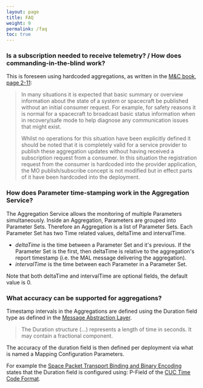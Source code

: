 ```yaml
---
layout: page
title: FAQ
weight: 9
permalink: /faq
toc: true
---
```


### Is a subscription needed to receive telemetry? / How does commanding-in-the-blind work?

This is foreseen using hardcoded aggregations, as written in the [M&C book, page 2-11](https://public.ccsds.org/Pubs/522x1b1.pdf):

> In many situations it is expected that basic summary or overview information about the state of a system or spacecraft be published without an initial consumer request. For example, for safety reasons it is normal for a spacecraft to broadcast basic status information when in recovery/safe mode to help diagnose any communication issues that might exist.
>
> Whilst no operations for this situation have been explicitly defined it should be noted that it is completely valid for a service provider to publish these aggregation updates without having received a subscription request from a consumer. In this situation the registration request from the consumer is hardcoded into the provider application, the MO publish/subscribe concept is not modified but in effect parts of it have been hardcoded into the deployment.

### How does Parameter time-stamping work in the Aggregation Service?

The Aggregation Service allows the monitoring of multiple Parameters simultaneously. Inside an Aggregation, Parameters are grouped into Parameter Sets. Therefore an Aggregation is a list of Parameter Sets.
Each Parameter Set has two Time related values, deltaTime and intervalTime.

* _deltaTime_ is the time between a Parameter Set and it's previous. If the Parameter Set is the first, then deltaTime is relative to the aggregation's report timestamp (i.e. the MAL message delivering the aggregation).
* _intervalTime_ is the time between each Parameter in a Parameter Set.

Note that both deltaTime and intervalTime are optional fields, the default value is 0.

### What accuracy can be supported for aggregations?

Timestamp intervals in the Aggregations are defined using the Duration field type as defined in the [Message Abstraction Layer](https://public.ccsds.org/Pubs/521x0b2e1.pdf).

> The Duration structure (...) represents a length of time in seconds. It may contain a fractional component.

The accuracy of the duration field is then defined per deployment via what is named a Mapping Configuration Parameters.

For example the [Space Packet Transport Binding and Binary Encoding](https://public.ccsds.org/Pubs/524x1b1.pdf) states that the Duration field is configured using: P-Field of the [CUC Time Code Format](https://public.ccsds.org/Pubs/301x0b2s.pdf).
